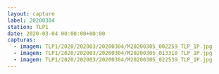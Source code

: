 ```yaml
---
layout: capture
label: 20200304
station: TLP1
date: 2020-03-04 00:00:00+00:00
capturas:
  - imagem: TLP1/2020/202003/20200304/M20200305_002259_TLP_1P.jpg
  - imagem: TLP1/2020/202003/20200304/M20200305_013310_TLP_1P.jpg
  - imagem: TLP1/2020/202003/20200304/M20200305_022539_TLP_1P.jpg
---
```

